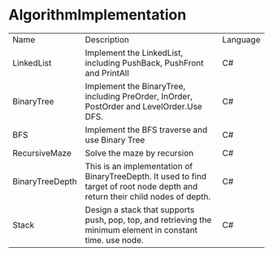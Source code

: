 # AlgorithmImplementation

<table>
  <tr>
    <td>Name</td>
    <td>Description</td>
    <td>Language</td>
  </tr>
  <tr>
    <td>LinkedList</td>
    <td>Implement the LinkedList, including PushBack, PushFront and PrintAll</td>
    <td>C#</td>
  </tr>
   <tr>
    <td>BinaryTree</td>
    <td>Implement the BinaryTree, including PreOrder, InOrder, PostOrder and LevelOrder.Use DFS.</td>
    <td>C#</td>
  </tr>
    <tr>
    <td>BFS</td>
    <td>Implement the BFS  traverse and use Binary Tree</td>
    <td>C#</td>
  </tr>
     <tr>
    <td>RecursiveMaze</td>
    <td>Solve the maze by recursion</td>
    <td>C#</td>
  </tr>
    <tr>
    <td>BinaryTreeDepth</td>
    <td>This is an implementation of BinaryTreeDepth.
It used to find target of root node depth and return their child nodes of depth.</td>
    <td>C#</td>
  </tr>
    <tr>
    <td>Stack</td>
    <td>Design a stack that supports push, pop, top, and retrieving the minimum element in constant time.
      use node.</td>
    <td>C#</td>
  </tr>

  
</table>


